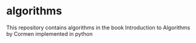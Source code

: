 # algorithms
This repository contains algorithms in the book Introduction to Algorithms by Cormen implemented in python
